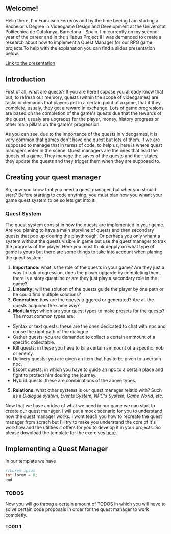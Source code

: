 ## Welcome!

Hello there, I'm Francisco Ferrerós and by the time beeing I am studing a Bachelor's Degree in Videogame Design and Development at the Universitat Politécnica de Catalunya, Barcelona - Spain. I'm currently on my second year of the career and in the sillabus Project II i was demanded to create a research about how to implement a Quest Manager for our RPG game projects.To help with the explanation you can find a slides presentation below.

[Link to the presentation](https://docs.google.com/presentation/d/1sUzmROdSO6PizK6M_0evII9T5EJ6JOWZUksZApChd1Y/edit?usp=sharing)

## Introduction

First of all, what are quests? If you are here I sopose you already know that but, to refresh our memory, quests (within the scope of videogames) are tasks or demands that players get in a certain point of a game, that if they complete, usualy, they get a reward in exchange. Lots of game progresions are based on the completion of the game's quests due that the rewards of the quest, usualy are upgrades for the player, money, history progress or other main pillars on the game's progression.

As you can see, due to the importance of the quests in videogames, it is very common that games don't have one quest but lots of them. If we are supposed to manage that in terms of code, to help us, here is where quest managers enter in the scene. Quest managers are the ones that lead the quests of a game. They manage the saves of the quests and their states, they update the quests and they trigger them when they are supposed to.

## Creating your quest manager

So, now you know that you need a quest manager, but wher you should start? Before starting to code anything, you must plan how you whant your game quest system to be so lets get into it.

### Quest System

The quest system consist in how the quests are implemented in your game. Are you planing to have a main storyline of quests and then secondary quests that pop up douring the playthrough. Or perhaps you only whant a system without the quests visible in game but use the quest manager to trak the progress of the player. Here you must think depply on what type of game is yours but there are some things to take into account when planing the quest system:

1.  **Importance:** what is the role of the quests in your game? Are they just a way to trak progression, does the player upgarde by completing them, there is a story questline or are they just play a secondary role in the game?
2.  **Linearity:** will the solution of the quests guide the player by one path or he could find multiple solutions?
3.  **Generation:** how are the quests triggered or generated? Are all the quests acquired the same way?
4.  **Modularity:** which are your quest types to make presets for the quests? The most common types are:
  - Syntax or text quests: these are the ones dedicated to chat with npc and chose the right path of the dialogue.
  - Gather quests: you are demanded to collect a certain ammount of a specific collectable.
  - Kill quests: in these you have to killa certain ammount of a specific mob or enemy.
  - Delivery quests: you are given an item that has to be given to a certain npc.
  - Escort quests: in which you have to guide an npc to a certain place and fight to protect him douring the journey.
  - Hybrid quests: these are combinations of the above types.
5.  **Relations:** what other systems is our quest manager relatid with? Such as a _Dialogue system, Events System, NPC's System, Game World, etc_.

Now that we have an idea of what we need in our game we can start to create our quest manager. I will put a mock scenario for you to understand how the quest manager works. I wont teach you how to recreate the quest manager from scrach but I'll try to make you understand the core of it's workflow and the utilities it offers for you to develop it in your projects. So please download the template for the exercises [here]().

## Implementing a Quest Manager

In our template we have
```c++
//Lorem ipsum
int lorem = 0;
end
```

### TODOS

Now you will go throug a certain amount of TODOS in which you will have to solve certain code proposals in order for the quest manager to work completly.

#### TODO 1
